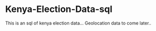 Kenya-Election-Data-sql
=======================

This  is an sql of kenya election data... Geolocation data to come later..